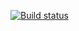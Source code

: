 [![Build status](https://ci.appveyor.com/api/projects/status/gn87fof36vd4r5fm?svg=true)](https://ci.appveyor.com/project/KseniaShepherd/pageobjects)
